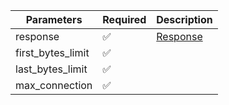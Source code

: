 | Parameters        	| Required           	| Description             	|
|-------------------	|--------------------	|-------------------------	|
| response          	| :white_check_mark: 	| [Response](Response.md) 	|
| first_bytes_limit 	| :white_check_mark: 	|                         	|
| last_bytes_limit  	| :white_check_mark: 	|                         	|
| max_connection    	| :white_check_mark: 	|                         	|